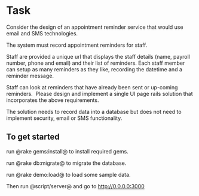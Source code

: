 Task
====
Consider the design of an appointment reminder service that would use email and SMS technologies.   

The system must record appointment reminders for staff.

Staff are provided a unique url that displays the staff details (name, payroll number, phone and email) and their list of reminders. Each staff member can setup as many reminders as they like, recording the datetime and a reminder message. 

Staff can look at reminders that have already been sent or up-coming reminders.  Please design and implement a single UI page rails solution that incorporates the above requirements.

The solution needs to record data into a database but does not need to implement security, email or SMS functionality.


To get started
--------------

run @rake gems:install@ to install required gems.

run @rake db:migrate@ to migrate the database.

run @rake demo:load@ to load some sample data.

Then run @script/server@ and go to http://0.0.0.0:3000